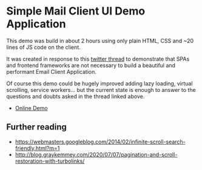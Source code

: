 # Simple Mail Client UI Demo Application

This demo was build in about 2 hours using only plain HTML, CSS and ~20 lines of JS code on the client.

It was created in response to this [twitter thread](https://twitter.com/Rich_Harris/status/1286086238651523073) to demonstrate that SPAs and frontend frameworks are not necessary to build a beautiful and performant Email Client Application.

Of course this demo could be hugely improved adding lazy loading, virtual scrolling, service workers... but the current state is enough to answer to the questions and doubts asked in the thread linked above.

- [Online Demo](https://mail-client-ui-demo.gianlucaguarini.vercel.app)

## Further reading

- https://webmasters.googleblog.com/2014/02/infinite-scroll-search-friendly.html?m=1
- http://blog.graykemmey.com/2020/07/07/pagination-and-scroll-restoration-with-turbolinks/
